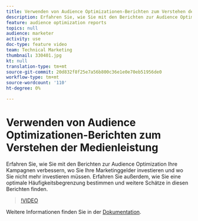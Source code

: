 ```yaml
---
title: Verwenden von Audience Optimizationen-Berichten zum Verstehen der Medienleistung
description: Erfahren Sie, wie Sie mit den Berichten zur Audience Optimization Ihre Kampagnen verbessern, wo Sie Ihre Marketinggelder investieren und wo Sie nicht mehr investieren müssen. Erfahren Sie außerdem, wie Sie eine optimale Häufigkeitsbegrenzung bestimmen und weitere Schätze in diesen Berichten finden.
feature: audience optimization reports
topics: null
audience: marketer
activity: use
doc-type: feature video
team: Technical Marketing
thumbnail: 330401.jpg
kt: null
translation-type: tm+mt
source-git-commit: 20d832f8f25e7a56b800c36e1e0e70eb51956de0
workflow-type: tm+mt
source-wordcount: '110'
ht-degree: 0%

---
```



# Verwenden von Audience Optimizationen-Berichten zum Verstehen der Medienleistung

Erfahren Sie, wie Sie mit den Berichten zur Audience Optimization Ihre Kampagnen verbessern, wo Sie Ihre Marketinggelder investieren und wo Sie nicht mehr investieren müssen. Erfahren Sie außerdem, wie Sie eine optimale Häufigkeitsbegrenzung bestimmen und weitere Schätze in diesen Berichten finden.

>[!VIDEO](https://video.tv.adobe.com/v/330401/?quality=12&learn=on)

Weitere Informationen finden Sie in der [Dokumentation](https://experienceleague.adobe.com/docs/audience-manager/user-guide/reporting/audience-optimization-reports/audience-optimization-reports.html#reporting).